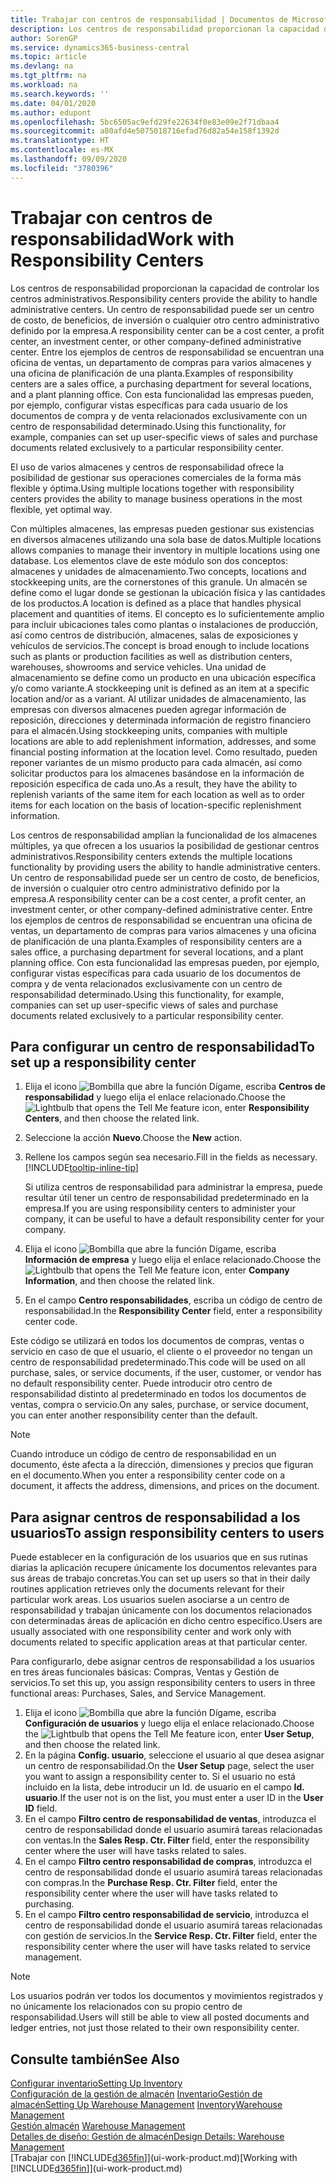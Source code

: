 ```yaml
---
title: Trabajar con centros de responsabilidad | Documentos de Microsoft
description: Los centros de responsabilidad proporcionan la capacidad de controlar los centros administrativos. Un centro de responsabilidad puede ser un centro de costo, de beneficios, de inversión o cualquier otro centro administrativo definido por la empresa.
author: SorenGP
ms.service: dynamics365-business-central
ms.topic: article
ms.devlang: na
ms.tgt_pltfrm: na
ms.workload: na
ms.search.keywords: ''
ms.date: 04/01/2020
ms.author: edupont
ms.openlocfilehash: 5bc6505ac9efd29fe22634f0e83e09e2f71dbaa4
ms.sourcegitcommit: a80afd4e5075018716efad76d82a54e158f1392d
ms.translationtype: HT
ms.contentlocale: es-MX
ms.lasthandoff: 09/09/2020
ms.locfileid: "3780396"
---
```

# <a name="work-with-responsibility-centers"></a><span data-ttu-id="3b9da-104">Trabajar con centros de responsabilidad</span><span class="sxs-lookup"><span data-stu-id="3b9da-104">Work with Responsibility Centers</span></span>
<span data-ttu-id="3b9da-105">Los centros de responsabilidad proporcionan la capacidad de controlar los centros administrativos.</span><span class="sxs-lookup"><span data-stu-id="3b9da-105">Responsibility centers provide the ability to handle administrative centers.</span></span> <span data-ttu-id="3b9da-106">Un centro de responsabilidad puede ser un centro de costo, de beneficios, de inversión o cualquier otro centro administrativo definido por la empresa.</span><span class="sxs-lookup"><span data-stu-id="3b9da-106">A responsibility center can be a cost center, a profit center, an investment center, or other company-defined administrative center.</span></span> <span data-ttu-id="3b9da-107">Entre los ejemplos de centros de responsabilidad se encuentran una oficina de ventas, un departamento de compras para varios almacenes y una oficina de planificación de una planta.</span><span class="sxs-lookup"><span data-stu-id="3b9da-107">Examples of responsibility centers are a sales office, a purchasing department for several locations, and a plant planning office.</span></span> <span data-ttu-id="3b9da-108">Con esta funcionalidad las empresas pueden, por ejemplo, configurar vistas específicas para cada usuario de los documentos de compra y de venta relacionados exclusivamente con un centro de responsabilidad determinado.</span><span class="sxs-lookup"><span data-stu-id="3b9da-108">Using this functionality, for example, companies can set up user-specific views of sales and purchase documents related exclusively to a particular responsibility center.</span></span>  

<span data-ttu-id="3b9da-109">El uso de varios almacenes y centros de responsabilidad ofrece la posibilidad de gestionar sus operaciones comerciales de la forma más flexible y óptima.</span><span class="sxs-lookup"><span data-stu-id="3b9da-109">Using multiple locations together with responsibility centers provides the ability to manage business operations in the most flexible, yet optimal way.</span></span>

<span data-ttu-id="3b9da-110">Con múltiples almacenes, las empresas pueden gestionar sus existencias en diversos almacenes utilizando una sola base de datos.</span><span class="sxs-lookup"><span data-stu-id="3b9da-110">Multiple locations allows companies to manage their inventory in multiple locations using one database.</span></span> <span data-ttu-id="3b9da-111">Los elementos clave de este módulo son dos conceptos: almacenes y unidades de almacenamiento.</span><span class="sxs-lookup"><span data-stu-id="3b9da-111">Two concepts, locations and stockkeeping units, are the cornerstones of this granule.</span></span> <span data-ttu-id="3b9da-112">Un almacén se define como el lugar donde se gestionan la ubicación física y las cantidades de los productos.</span><span class="sxs-lookup"><span data-stu-id="3b9da-112">A location is defined as a place that handles physical placement and quantities of items.</span></span> <span data-ttu-id="3b9da-113">El concepto es lo suficientemente amplio para incluir ubicaciones tales como plantas o instalaciones de producción, así como centros de distribución, almacenes, salas de exposiciones y vehículos de servicios.</span><span class="sxs-lookup"><span data-stu-id="3b9da-113">The concept is broad enough to include locations such as plants or production facilities as well as distribution centers, warehouses, showrooms and service vehicles.</span></span> <span data-ttu-id="3b9da-114">Una unidad de almacenamiento se define como un producto en una ubicación específica y/o como variante.</span><span class="sxs-lookup"><span data-stu-id="3b9da-114">A stockkeeping unit is defined as an item at a specific location and/or as a variant.</span></span> <span data-ttu-id="3b9da-115">Al utilizar unidades de almacenamiento, las empresas con diversos almacenes pueden agregar información de reposición, direcciones y determinada información de registro financiero para el almacén.</span><span class="sxs-lookup"><span data-stu-id="3b9da-115">Using stockkeeping units, companies with multiple locations are able to add replenishment information, addresses, and some financial posting information at the location level.</span></span> <span data-ttu-id="3b9da-116">Como resultado, pueden reponer variantes de un mismo producto para cada almacén, así como solicitar productos para los almacenes basándose en la información de reposición específica de cada uno.</span><span class="sxs-lookup"><span data-stu-id="3b9da-116">As a result, they have the ability to replenish variants of the same item for each location as well as to order items for each location on the basis of location-specific replenishment information.</span></span>  

<span data-ttu-id="3b9da-117">Los centros de responsabilidad amplían la funcionalidad de los almacenes múltiples, ya que ofrecen a los usuarios la posibilidad de gestionar centros administrativos.</span><span class="sxs-lookup"><span data-stu-id="3b9da-117">Responsibility centers extends the multiple locations functionality by providing users the ability to handle administrative centers.</span></span> <span data-ttu-id="3b9da-118">Un centro de responsabilidad puede ser un centro de costo, de beneficios, de inversión o cualquier otro centro administrativo definido por la empresa.</span><span class="sxs-lookup"><span data-stu-id="3b9da-118">A responsibility center can be a cost center, a profit center, an investment center, or other company-defined administrative center.</span></span> <span data-ttu-id="3b9da-119">Entre los ejemplos de centros de responsabilidad se encuentran una oficina de ventas, un departamento de compras para varios almacenes y una oficina de planificación de una planta.</span><span class="sxs-lookup"><span data-stu-id="3b9da-119">Examples of responsibility centers are a sales office, a purchasing department for several locations, and a plant planning office.</span></span> <span data-ttu-id="3b9da-120">Con esta funcionalidad las empresas pueden, por ejemplo, configurar vistas específicas para cada usuario de los documentos de compra y de venta relacionados exclusivamente con un centro de responsabilidad determinado.</span><span class="sxs-lookup"><span data-stu-id="3b9da-120">Using this functionality, for example, companies can set up user-specific views of sales and purchase documents related exclusively to a particular responsibility center.</span></span>

## <a name="to-set-up-a-responsibility-center"></a><span data-ttu-id="3b9da-121">Para configurar un centro de responsabilidad</span><span class="sxs-lookup"><span data-stu-id="3b9da-121">To set up a responsibility center</span></span>  
1.  <span data-ttu-id="3b9da-122">Elija el icono ![Bombilla que abre la función Dígame](media/ui-search/search_small.png "Dígame qué desea hacer"), escriba **Centros de responsabilidad** y luego elija el enlace relacionado.</span><span class="sxs-lookup"><span data-stu-id="3b9da-122">Choose the ![Lightbulb that opens the Tell Me feature](media/ui-search/search_small.png "Tell me what you want to do") icon, enter **Responsibility Centers**, and then choose the related link.</span></span>  
2.  <span data-ttu-id="3b9da-123">Seleccione la acción **Nuevo**.</span><span class="sxs-lookup"><span data-stu-id="3b9da-123">Choose the **New** action.</span></span>  
3.  <span data-ttu-id="3b9da-124">Rellene los campos según sea necesario.</span><span class="sxs-lookup"><span data-stu-id="3b9da-124">Fill in the fields as necessary.</span></span> [!INCLUDE[tooltip-inline-tip](includes/tooltip-inline-tip_md.md)]  

    <span data-ttu-id="3b9da-125">Si utiliza centros de responsabilidad para administrar la empresa, puede resultar útil tener un centro de responsabilidad predeterminado en la empresa.</span><span class="sxs-lookup"><span data-stu-id="3b9da-125">If you are using responsibility centers to administer your company, it can be useful to have a default responsibility center for your company.</span></span>
4. <span data-ttu-id="3b9da-126">Elija el icono ![Bombilla que abre la función Dígame](media/ui-search/search_small.png "Dígame qué desea hacer"), escriba **Información de empresa** y luego elija el enlace relacionado.</span><span class="sxs-lookup"><span data-stu-id="3b9da-126">Choose the ![Lightbulb that opens the Tell Me feature](media/ui-search/search_small.png "Tell me what you want to do") icon, enter **Company Information**, and then choose the related link.</span></span>
5. <span data-ttu-id="3b9da-127">En el campo **Centro responsabilidades**, escriba un código de centro de responsabilidad.</span><span class="sxs-lookup"><span data-stu-id="3b9da-127">In the **Responsibility Center** field, enter a responsibility center code.</span></span>

<span data-ttu-id="3b9da-128">Este código se utilizará en todos los documentos de compras, ventas o servicio en caso de que el usuario, el cliente o el proveedor no tengan un centro de responsabilidad predeterminado.</span><span class="sxs-lookup"><span data-stu-id="3b9da-128">This code will be used on all purchase, sales, or service documents, if the user, customer, or vendor has no default responsibility center.</span></span> <span data-ttu-id="3b9da-129">Puede introducir otro centro de responsabilidad distinto al predeterminado en todos los documentos de ventas, compra o servicio.</span><span class="sxs-lookup"><span data-stu-id="3b9da-129">On any sales, purchase, or service document, you can enter another responsibility center than the default.</span></span>

> [!NOTE]  
>  <span data-ttu-id="3b9da-130">Cuando introduce un código de centro de responsabilidad en un documento, éste afecta a la dirección, dimensiones y precios que figuran en el documento.</span><span class="sxs-lookup"><span data-stu-id="3b9da-130">When you enter a responsibility center code on a document, it affects the address, dimensions, and prices on the document.</span></span>  

## <a name="to-assign-responsibility-centers-to-users"></a><span data-ttu-id="3b9da-131">Para asignar centros de responsabilidad a los usuarios</span><span class="sxs-lookup"><span data-stu-id="3b9da-131">To assign responsibility centers to users</span></span>  
<span data-ttu-id="3b9da-132">Puede establecer en la configuración de los usuarios que en sus rutinas diarias la aplicación recupere únicamente los documentos relevantes para sus áreas de trabajo concretas.</span><span class="sxs-lookup"><span data-stu-id="3b9da-132">You can set up users so that in their daily routines application retrieves only the documents relevant for their particular work areas.</span></span> <span data-ttu-id="3b9da-133">Los usuarios suelen asociarse a un centro de responsabilidad y trabajan únicamente con los documentos relacionados con determinadas áreas de aplicación en dicho centro específico.</span><span class="sxs-lookup"><span data-stu-id="3b9da-133">Users are usually associated with one responsibility center and work only with documents related to specific application areas at that particular center.</span></span>  

<span data-ttu-id="3b9da-134">Para configurarlo, debe asignar centros de responsabilidad a los usuarios en tres áreas funcionales básicas: Compras, Ventas y Gestión de servicios.</span><span class="sxs-lookup"><span data-stu-id="3b9da-134">To set this up, you assign responsibility centers to users in three functional areas: Purchases, Sales, and Service Management.</span></span>  

1.  <span data-ttu-id="3b9da-135">Elija el icono ![Bombilla que abre la función Dígame](media/ui-search/search_small.png "Dígame qué desea hacer"), escriba **Configuración de usuarios** y luego elija el enlace relacionado.</span><span class="sxs-lookup"><span data-stu-id="3b9da-135">Choose the ![Lightbulb that opens the Tell Me feature](media/ui-search/search_small.png "Tell me what you want to do") icon, enter **User Setup**, and then choose the related link.</span></span>  
2.  <span data-ttu-id="3b9da-136">En la página **Config. usuario**, seleccione el usuario al que desea asignar un centro de responsabilidad.</span><span class="sxs-lookup"><span data-stu-id="3b9da-136">On the **User Setup** page, select the user you want to assign a responsibility center to.</span></span> <span data-ttu-id="3b9da-137">Si el usuario no está incluido en la lista, debe introducir un Id. de usuario en el campo **Id. usuario**.</span><span class="sxs-lookup"><span data-stu-id="3b9da-137">If the user not is on the list, you must enter a user ID in the **User ID** field.</span></span>  
3.  <span data-ttu-id="3b9da-138">En el campo **Filtro centro de responsabilidad de ventas**, introduzca el centro de responsabilidad donde el usuario asumirá tareas relacionadas con ventas.</span><span class="sxs-lookup"><span data-stu-id="3b9da-138">In the **Sales Resp. Ctr. Filter** field, enter the responsibility center where the user will have tasks related to sales.</span></span>  
4.  <span data-ttu-id="3b9da-139">En el campo **Filtro centro responsabilidad de compras**, introduzca el centro de responsabilidad donde el usuario asumirá tareas relacionadas con compras.</span><span class="sxs-lookup"><span data-stu-id="3b9da-139">In the **Purchase Resp. Ctr. Filter** field, enter the responsibility center where the user will have tasks related to purchasing.</span></span>  
5.  <span data-ttu-id="3b9da-140">En el campo **Filtro centro responsabilidad de servicio**, introduzca el centro de responsabilidad donde el usuario asumirá tareas relacionadas con gestión de servicios.</span><span class="sxs-lookup"><span data-stu-id="3b9da-140">In the **Service Resp. Ctr. Filter** field, enter the responsibility center where the user will have tasks related to service management.</span></span>  

> [!NOTE]  
>  <span data-ttu-id="3b9da-141">Los usuarios podrán ver todos los documentos y movimientos registrados y no únicamente los relacionados con su propio centro de responsabilidad.</span><span class="sxs-lookup"><span data-stu-id="3b9da-141">Users will still be able to view all posted documents and ledger entries, not just those related to their own responsibility center.</span></span>

## <a name="see-also"></a><span data-ttu-id="3b9da-142">Consulte también</span><span class="sxs-lookup"><span data-stu-id="3b9da-142">See Also</span></span>  
[<span data-ttu-id="3b9da-143">Configurar inventario</span><span class="sxs-lookup"><span data-stu-id="3b9da-143">Setting Up Inventory</span></span>](inventory-setup-inventory.md)  
<span data-ttu-id="3b9da-144">[Configuración de la gestión de almacén](warehouse-setup-warehouse.md)
[Inventario](inventory-manage-inventory.md)[Gestión de almacén](warehouse-manage-warehouse.md)</span><span class="sxs-lookup"><span data-stu-id="3b9da-144">[Setting Up Warehouse Management](warehouse-setup-warehouse.md)
[Inventory](inventory-manage-inventory.md)[Warehouse Management](warehouse-manage-warehouse.md)</span></span>  
<span data-ttu-id="3b9da-145">[Gestión almacén](warehouse-manage-warehouse.md)  </span><span class="sxs-lookup"><span data-stu-id="3b9da-145">[Warehouse Management](warehouse-manage-warehouse.md)  </span></span>  
[<span data-ttu-id="3b9da-146">Detalles de diseño: Gestión de almacén</span><span class="sxs-lookup"><span data-stu-id="3b9da-146">Design Details: Warehouse Management</span></span>](design-details-warehouse-management.md)  
<span data-ttu-id="3b9da-147">[Trabajar con [!INCLUDE[d365fin](includes/d365fin_md.md)]](ui-work-product.md)</span><span class="sxs-lookup"><span data-stu-id="3b9da-147">[Working with [!INCLUDE[d365fin](includes/d365fin_md.md)]](ui-work-product.md)</span></span>
